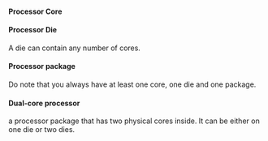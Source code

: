 #### Processor Core
#### Processor Die 
A die can contain any number of cores.
#### Processor package 
Do note that you always have at least one core, one die and one package.
#### Dual-core processor
a processor package that has two physical cores inside. It can be either on one die or two dies.
